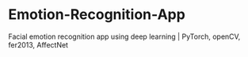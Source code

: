 # Emotion-Recognition-App
Facial emotion recognition app using deep learning | PyTorch, openCV, fer2013, AffectNet
